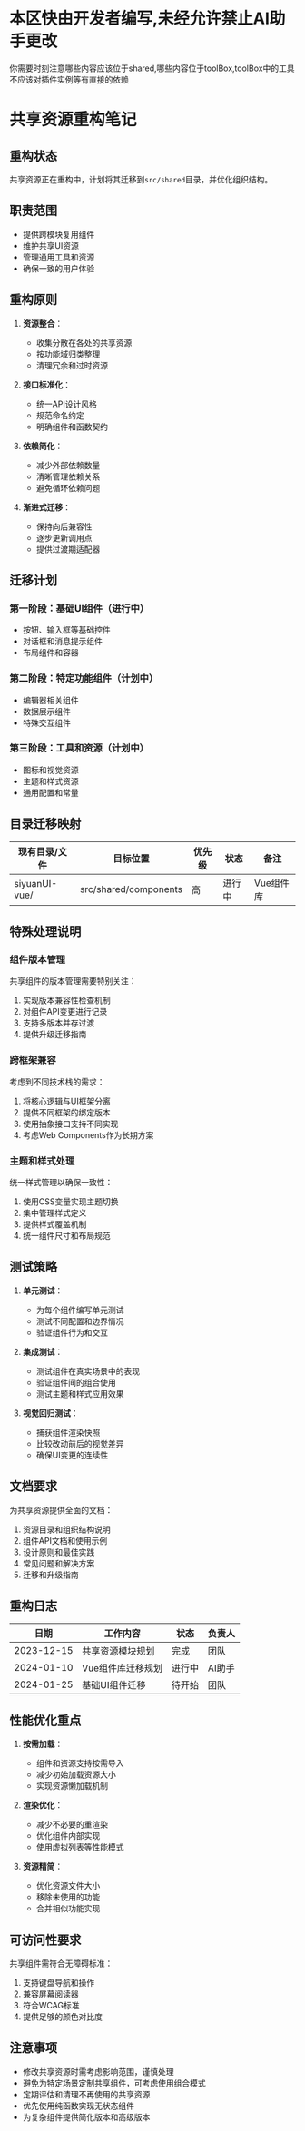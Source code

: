 # 本区快由开发者编写,未经允许禁止AI助手更改

你需要时刻注意哪些内容应该位于shared,哪些内容位于toolBox,toolBox中的工具不应该对插件实例等有直接的依赖

# 共享资源重构笔记

## 重构状态

共享资源正在重构中，计划将其迁移到`src/shared`目录，并优化组织结构。

## 职责范围

- 提供跨模块复用组件
- 维护共享UI资源
- 管理通用工具和资源
- 确保一致的用户体验

## 重构原则

1. **资源整合**：
   - 收集分散在各处的共享资源
   - 按功能域归类整理
   - 清理冗余和过时资源

2. **接口标准化**：
   - 统一API设计风格
   - 规范命名约定
   - 明确组件和函数契约

3. **依赖简化**：
   - 减少外部依赖数量
   - 清晰管理依赖关系
   - 避免循环依赖问题

4. **渐进式迁移**：
   - 保持向后兼容性
   - 逐步更新调用点
   - 提供过渡期适配器

## 迁移计划

### 第一阶段：基础UI组件（进行中）

- 按钮、输入框等基础控件
- 对话框和消息提示组件
- 布局组件和容器

### 第二阶段：特定功能组件（计划中）

- 编辑器相关组件
- 数据展示组件
- 特殊交互组件

### 第三阶段：工具和资源（计划中）

- 图标和视觉资源
- 主题和样式资源
- 通用配置和常量

## 目录迁移映射

| 现有目录/文件 | 目标位置 | 优先级 | 状态 | 备注 |
|--------------|---------|-------|------|------|
| siyuanUI-vue/ | src/shared/components | 高 | 进行中 | Vue组件库 |

## 特殊处理说明

### 组件版本管理

共享组件的版本管理需要特别关注：

1. 实现版本兼容性检查机制
2. 对组件API变更进行记录
3. 支持多版本并存过渡
4. 提供升级迁移指南

### 跨框架兼容

考虑到不同技术栈的需求：

1. 将核心逻辑与UI框架分离
2. 提供不同框架的绑定版本
3. 使用抽象接口支持不同实现
4. 考虑Web Components作为长期方案

### 主题和样式处理

统一样式管理以确保一致性：

1. 使用CSS变量实现主题切换
2. 集中管理样式定义
3. 提供样式覆盖机制
4. 统一组件尺寸和布局规范

## 测试策略

1. **单元测试**：
   - 为每个组件编写单元测试
   - 测试不同配置和边界情况
   - 验证组件行为和交互

2. **集成测试**：
   - 测试组件在真实场景中的表现
   - 验证组件间的组合使用
   - 测试主题和样式应用效果

3. **视觉回归测试**：
   - 捕获组件渲染快照
   - 比较改动前后的视觉差异
   - 确保UI变更的连续性

## 文档要求

为共享资源提供全面的文档：

1. 资源目录和组织结构说明
2. 组件API文档和使用示例
3. 设计原则和最佳实践
4. 常见问题和解决方案
5. 迁移和升级指南

## 重构日志

| 日期 | 工作内容 | 状态 | 负责人 |
|------|---------|------|-------|
| 2023-12-15 | 共享资源模块规划 | 完成 | 团队 |
| 2024-01-10 | Vue组件库迁移规划 | 进行中 | AI助手 |
| 2024-01-25 | 基础UI组件迁移 | 待开始 | 团队 |

## 性能优化重点

1. **按需加载**：
   - 组件和资源支持按需导入
   - 减少初始加载资源大小
   - 实现资源懒加载机制

2. **渲染优化**：
   - 减少不必要的重渲染
   - 优化组件内部实现
   - 使用虚拟列表等性能模式

3. **资源精简**：
   - 优化资源文件大小
   - 移除未使用的功能
   - 合并相似功能实现

## 可访问性要求

共享组件需符合无障碍标准：

1. 支持键盘导航和操作
2. 兼容屏幕阅读器
3. 符合WCAG标准
4. 提供足够的颜色对比度

## 注意事项

- 修改共享资源时需考虑影响范围，谨慎处理
- 避免为特定场景定制共享组件，可考虑使用组合模式
- 定期评估和清理不再使用的共享资源
- 优先使用纯函数实现无状态组件
- 为复杂组件提供简化版本和高级版本 